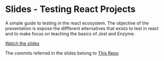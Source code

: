 # Slides - Testing React Projects

A simple guide to testing in the react ecosystem.
The objective of the presentation is expose the diffferent alternatives that exists to test in react and to make focus on teaching the basics of Jest and Enzyme.

[Watch the slides](https://gitpitch.com/fedesobral/slides-react-testing)

The commits referred in the slides belong to [This Repo](https://github.com/fedesobral/hackernews-client/tree/dev) 